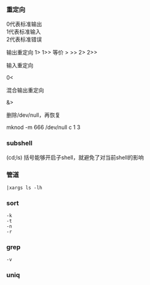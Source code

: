 ### 重定向
0代表标准输出   
1代表标准输入  
2代表标准错误  


输出重定向
1> 1>> 等价 > >>
2> 2>>

输入重定向

0<  

混合输出重定向

&>

删除/dev/null，再恢复

mknod -m 666 /dev/null c 1 3

### subshell
 (cd;ls) 括号能够开启子shell，就避免了对当前shell的影响


### 管道

    |xargs ls -lh

### sort
    
    -k
    -t
    -n
    -r
    
### grep

    -v
    
### uniq

